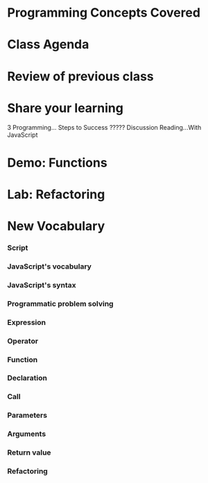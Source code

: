 # Programming Concepts Covered

# Class Agenda

# Review of previous class

# Share your learning
3 Programming... Steps to Success ????? 
Discussion Reading...With JavaScript

# Demo: Functions

# Lab: Refactoring

# New Vocabulary

### Script


### JavaScript's vocabulary


### JavaScript's syntax


### Programmatic problem solving


### Expression


### Operator


### Function


### Declaration


### Call


### Parameters


### Arguments


### Return value


### Refactoring